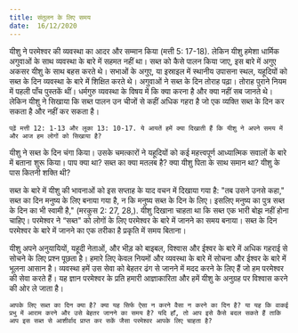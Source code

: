 ```yaml
---
title: संतुलन के लिए समय
date:  16/12/2020
---
```


यीशु ने परमेश्वर की व्यवस्था का आदर और सम्मान किया (मत्ती 5: 17-18). लेकिन यीशु हमेशा धार्मिक अगुवाओं के साथ व्यवस्था के बारे में सहमत नहीं था। सब्त को कैसे पालन किया जाए, इस बारे में अगुए अकसर यीशु के साथ बहस करते थे। सभाओं के अगुए, या इस्राइल में स्थानीय उपासना स्थल, यहूदियों को सब्त के दिन व्यवस्था के बारे में शिक्षित करते थे। अगुवाओं ने सब्त के दिन तोराह पढ़ा। तोराह पुराने नियम में पहली पाँच पुस्तकें थीं। धर्मगुरु व्यवस्था के विषय में कि क्या करना है और क्या नहीं सब जानते थे। लेकिन यीशु ने सिखाया कि सब्त पालन उन चीजों से कहीं अधिक गहरा है जो एक व्यक्ति सब्त के दिन कर सकता है और नहीं कर सकता है।

`पढ़ें मत्ती 12: 1-13 और लूका 13: 10-17. ये आयतें हमें क्या दिखाती हैं कि यीशु ने अपने समय में और आज हम लोगों को सिखाया है?`

यीशु ने सब्त के दिन चंगा किया। उसके चमत्कारों ने यहूदियों को कई महत्त्वपूर्ण आध्यात्मिक सवालों के बारे में बताना शुरू किया। पाप क्या था? सब्त का क्या मतलब है? क्या यीशु पिता के साथ समान था? यीशु के पास कितनी शक्ति थी?

सब्त के बारे में यीशु की भावनाओं को इस सप्ताह के याद वचन में दिखाया गया है: "तब उसने उनसे कहा," सब्त का दिन मनुष्य के लिए बनाया गया है, न कि मनुष्य सब्त के दिन के लिए। इसलिए मनुष्य का पुत्र सब्त के दिन का भी स्वामी है," (मरकुस 2: 27, 28,). यीशु दिखाना चाहता था कि सब्त एक भारी बोझ नहीं होना चाहिए। परमेश्वर ने “सब्त" को लोगों के लिए परमेश्वर के बारे में जानने का समय बनाया। सब्त के दिन परमेश्वर के बारे में जानने का एक तरीका है प्रकृति में समय बिताना।

यीशु अपने अनुयायियों, यहूदी नेताओं, और भीड़ को बाइबल, विश्वास और ईश्वर के बारे में अधिक गहराई से सोचने के लिए प्रश्न पूछता है। हमारे लिए केवल नियमों और व्यवस्था के बारे में सोचना और ईश्वर के बारे में भूलना आसान है। व्यवस्था हमें उस सेवा को बेहतर ढंग से जानने में मदद करने के लिए हैं जो हम परमेश्वर की सेवा करते हैं। यह ज्ञान परमेश्वर के प्रति हमारी आज्ञाकारिता और हमें यीशु के अनुग्रह पर विश्वास करने की ओर ले जाता है।

`आपके लिए सब्त का दिन क्या है? क्या यह सिर्फ ऐसा न करने वैसा न करने का दिन है? या यह कि वाकई प्रभु में आराम करने और उसे बेहतर जानने का समय है? यदि हाँ, तो आप इसे कैसे बदल सकते हैं ताकि आप इस सब्त से आशीर्वाद प्राप्त कर सकें जैसा परमेश्वर आपके लिए चाहता है?`